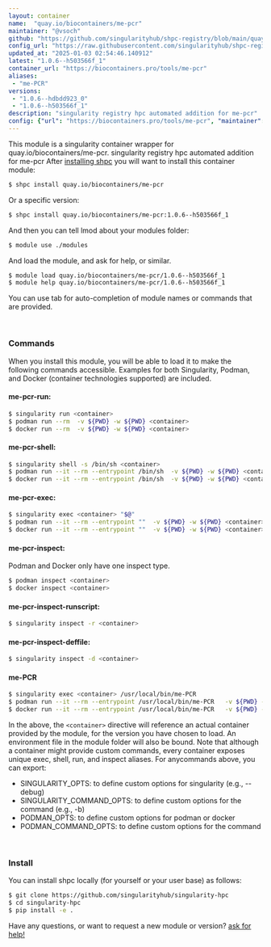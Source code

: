 ```yaml
---
layout: container
name:  "quay.io/biocontainers/me-pcr"
maintainer: "@vsoch"
github: "https://github.com/singularityhub/shpc-registry/blob/main/quay.io/biocontainers/me-pcr/container.yaml"
config_url: "https://raw.githubusercontent.com/singularityhub/shpc-registry/main/quay.io/biocontainers/me-pcr/container.yaml"
updated_at: "2025-01-03 02:54:46.140912"
latest: "1.0.6--h503566f_1"
container_url: "https://biocontainers.pro/tools/me-pcr"
aliases:
 - "me-PCR"
versions:
 - "1.0.6--hdbdd923_0"
 - "1.0.6--h503566f_1"
description: "singularity registry hpc automated addition for me-pcr"
config: {"url": "https://biocontainers.pro/tools/me-pcr", "maintainer": "@vsoch", "description": "singularity registry hpc automated addition for me-pcr", "latest": {"1.0.6--h503566f_1": "sha256:3d0084bbab229a9a9bf97a4c881b83c8d1bad73430e9779ccf36a321a50dc652"}, "tags": {"1.0.6--hdbdd923_0": "sha256:3cbe34452e9dd295d9770334d2be894b191d46f456a3d6d36da18fc8105f5cb5", "1.0.6--h503566f_1": "sha256:3d0084bbab229a9a9bf97a4c881b83c8d1bad73430e9779ccf36a321a50dc652"}, "docker": "quay.io/biocontainers/me-pcr", "aliases": {"me-PCR": "/usr/local/bin/me-PCR"}}
---
```


This module is a singularity container wrapper for quay.io/biocontainers/me-pcr.
singularity registry hpc automated addition for me-pcr
After [installing shpc](#install) you will want to install this container module:


```bash
$ shpc install quay.io/biocontainers/me-pcr
```

Or a specific version:

```bash
$ shpc install quay.io/biocontainers/me-pcr:1.0.6--h503566f_1
```

And then you can tell lmod about your modules folder:

```bash
$ module use ./modules
```

And load the module, and ask for help, or similar.

```bash
$ module load quay.io/biocontainers/me-pcr/1.0.6--h503566f_1
$ module help quay.io/biocontainers/me-pcr/1.0.6--h503566f_1
```

You can use tab for auto-completion of module names or commands that are provided.

<br>

### Commands

When you install this module, you will be able to load it to make the following commands accessible.
Examples for both Singularity, Podman, and Docker (container technologies supported) are included.

#### me-pcr-run:

```bash
$ singularity run <container>
$ podman run --rm  -v ${PWD} -w ${PWD} <container>
$ docker run --rm  -v ${PWD} -w ${PWD} <container>
```

#### me-pcr-shell:

```bash
$ singularity shell -s /bin/sh <container>
$ podman run --it --rm --entrypoint /bin/sh  -v ${PWD} -w ${PWD} <container>
$ docker run --it --rm --entrypoint /bin/sh  -v ${PWD} -w ${PWD} <container>
```

#### me-pcr-exec:

```bash
$ singularity exec <container> "$@"
$ podman run --it --rm --entrypoint ""  -v ${PWD} -w ${PWD} <container> "$@"
$ docker run --it --rm --entrypoint ""  -v ${PWD} -w ${PWD} <container> "$@"
```

#### me-pcr-inspect:

Podman and Docker only have one inspect type.

```bash
$ podman inspect <container>
$ docker inspect <container>
```

#### me-pcr-inspect-runscript:

```bash
$ singularity inspect -r <container>
```

#### me-pcr-inspect-deffile:

```bash
$ singularity inspect -d <container>
```


#### me-PCR

```bash
$ singularity exec <container> /usr/local/bin/me-PCR
$ podman run --it --rm --entrypoint /usr/local/bin/me-PCR   -v ${PWD} -w ${PWD} <container> -c " $@"
$ docker run --it --rm --entrypoint /usr/local/bin/me-PCR   -v ${PWD} -w ${PWD} <container> -c " $@"
```



In the above, the `<container>` directive will reference an actual container provided
by the module, for the version you have chosen to load. An environment file in the
module folder will also be bound. Note that although a container
might provide custom commands, every container exposes unique exec, shell, run, and
inspect aliases. For anycommands above, you can export:

 - SINGULARITY_OPTS: to define custom options for singularity (e.g., --debug)
 - SINGULARITY_COMMAND_OPTS: to define custom options for the command (e.g., -b)
 - PODMAN_OPTS: to define custom options for podman or docker
 - PODMAN_COMMAND_OPTS: to define custom options for the command

<br>

### Install

You can install shpc locally (for yourself or your user base) as follows:

```bash
$ git clone https://github.com/singularityhub/singularity-hpc
$ cd singularity-hpc
$ pip install -e .
```

Have any questions, or want to request a new module or version? [ask for help!](https://github.com/singularityhub/singularity-hpc/issues)